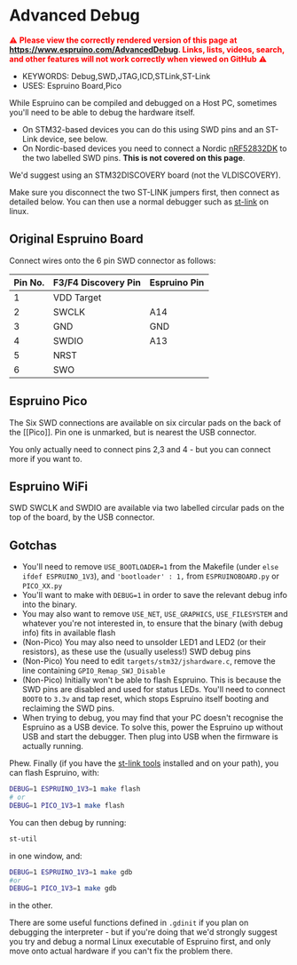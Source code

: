 <!--- Copyright (c) 2013 Gordon Williams, Pur3 Ltd. See the file LICENSE for copying permission. -->
Advanced Debug
============

<span style="color:red">:warning: **Please view the correctly rendered version of this page at https://www.espruino.com/AdvancedDebug. Links, lists, videos, search, and other features will not work correctly when viewed on GitHub** :warning:</span>

* KEYWORDS: Debug,SWD,JTAG,ICD,STLink,ST-Link
* USES: Espruino Board,Pico

While Espruino can be compiled and debugged on a Host PC, sometimes you'll need to be able to debug the hardware itself.

* On STM32-based devices you can do this using SWD pins and an ST-Link device, see below.
* On Nordic-based devices you need to connect a Nordic [nRF52832DK](/nRF52832DK) to
the two labelled SWD pins. **This is not covered on this page**.

We'd suggest using an STM32DISCOVERY board (not the VLDISCOVERY).

Make sure you disconnect the two ST-LINK jumpers first, then connect as detailed below. You can then use a normal debugger such as [st-link](https://github.com/texane/stlink) on linux.

Original Espruino Board
--------------------

Connect wires onto the 6 pin SWD connector as follows:

| Pin No. | F3/F4 Discovery Pin  | Espruino Pin |
|----------------|------|--------------|
| 1 | VDD Target | |
| 2 | SWCLK      | A14 |
| 3 | GND        | GND |
| 4 | SWDIO      | A13 |
| 5 | NRST       | |
| 6 | SWO        | |

Espruino Pico
--------------------

The Six SWD connections are available on six circular pads on the back of the [[Pico]]. Pin one is unmarked, but is nearest the USB connector.

You only actually need to connect pins 2,3 and 4 - but you can connect more if you want to.

Espruino WiFi
--------------------

SWD SWCLK and SWDIO are available via two labelled circular pads on the top of the board, by the USB connector.

Gotchas
------

* You'll need to remove `USE_BOOTLOADER=1` from the Makefile (under `else ifdef ESPRUINO_1V3`), and `'bootloader' : 1,` from `ESPRUINOBOARD.py` or `PICO_XX.py`
* You'll want to make with `DEBUG=1` in order to save the relevant debug info into the binary.
* You may also want to remove `USE_NET`, `USE_GRAPHICS`, `USE_FILESYSTEM` and whatever you're not interested in, to ensure that the binary (with debug info) fits in available flash
* (Non-Pico) You may also need to unsolder LED1 and LED2 (or their resistors), as these use the (usually useless!) SWD debug pins
* (Non-Pico) You need to edit ```targets/stm32/jshardware.c```, remove the line containing ```GPIO_Remap_SWJ_Disable```
* (Non-Pico) Initially won't be able to flash Espruino. This is because the SWD pins are disabled and used for status LEDs. You'll need to connect `BOOT0` to `3.3v` and tap reset, which stops Espruino itself booting and reclaiming the SWD pins.
* When trying to debug, you may find that your PC doesn't recognise the Espruino as a USB device. To solve this, power the Espruino up without USB and start the debugger. Then plug into USB when the firmware is actually running.

Phew. Finally (if you have the [st-link tools](https://github.com/texane/stlink) installed and on your path), you can flash Espruino, with:

```Bash
DEBUG=1 ESPRUINO_1V3=1 make flash
# or
DEBUG=1 PICO_1V3=1 make flash
```

You can then debug by running:

```Bash
st-util
```

in one window, and:

```Bash
DEBUG=1 ESPRUINO_1V3=1 make gdb
#or
DEBUG=1 PICO_1V3=1 make gdb
```

in the other.

There are some useful functions defined in `.gdinit` if you plan on debugging the interpreter - but if you're doing that we'd strongly suggest you try and debug a normal Linux executable of Espruino first, and only move onto actual hardware if you can't fix the problem there.
